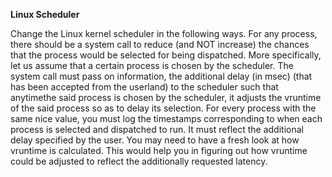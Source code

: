 **Linux Scheduler**

Change the Linux kernel scheduler in the following ways. For any process, there should be a system call to reduce (and NOT increase) the chances that the process would be selected for being dispatched. More specifically, let us assume that a certain process is chosen by the scheduler. The system call must pass on information, the additional delay (in msec) (that has been accepted from the userland) to the scheduler such that anytimethe said process is chosen by the scheduler, it adjusts the vruntime of the said process so as to delay its selection.
For every process with the same nice value, you must log the timestamps corresponding to when each process is selected and dispatched to run. It must reflect the additional delay specified by the user. You may need to have a fresh look at how vruntime is calculated. This would help you in figuring out how vruntime could be adjusted to reflect the additionally requested latency.
